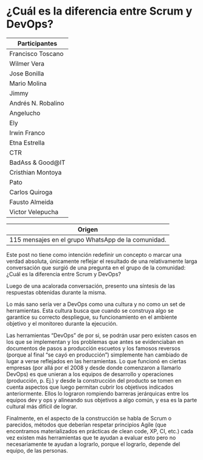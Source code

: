# ¿Cuál es la diferencia entre Scrum y DevOps?

| Participantes
| ------------- 
| Francisco Toscano 
| Wilmer Vera
| Jose Bonilla
| Mario Molina 
| Jimmy
| Andrés N. Robalino
| Angelucho
| Ely
| Irwin Franco
| Etna Estrella
| CTR
| BadAss & Good@IT
| Cristhian Montoya
| Pato
| Carlos Quiroga
| Fausto Almeida
| Victor Velepucha

| Origen
| ---
| 115 mensajes en el grupo WhatsApp de la comunidad.


Este post no tiene como intención redefinir un concepto o marcar una verdad absoluta, únicamente reflejar el resultado de una relativamente larga conversación que surgió de una pregunta en el grupo de la comunidad: ¿Cuál es la diferencia entre Scrum y DevOps?

Luego de una acalorada conversación, presento una síntesis de las respuestas obtenidas durante la misma.

Lo más sano sería ver a DevOps como una cultura y no como un set de herramientas. Esta cultura busca que cuando se construya algo se garantice su correcto despliegue, su funcionamiento en el ambiente objetivo y el monitoreo durante la ejecución. 

Las herramientas “DevOps” de por si, se podrán usar pero existen casos en los que se implementan y los problemas que antes se evidenciaban en documentos de pasos a producción escuetos y los famosos reversos (porque al final “se cayó en producción”) simplemente han cambiado de lugar a verse reflejados en las herramientas. Lo que funcionó en ciertas empresas (por allá por el 2008 y desde donde comenzaron a llamarlo DevOps) es que unieran a los equipos de desarrollo y operaciones (producción, p. Ej.) y desde la construcción del producto se tomen en cuenta aspectos que luego permitan cubrir los objetivos indicados anteriormente. Ellos lo lograron rompiendo barreras jerárquicas entre los equipos dev y ops y alineando sus objetivos a algo común, y esa es la parte cultural más difícil de lograr.

Finalmente, en el aspecto de la construcción se habla de Scrum o parecidos, métodos que deberían respetar principios Agile (que encontramos materializados en prácticas de clean code, XP, CI, etc.) cada vez existen más herramientas que te ayudan a evaluar esto pero no necesariamente te ayudan a lograrlo, porque el lograrlo, depende del equipo, de las personas.